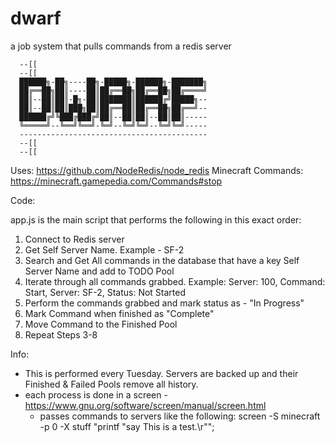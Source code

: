 # dwarf
a job system that pulls commands from a redis server

```
  --[[
  --[[
  ██████╗-██╗----██╗-█████╗-██████╗-███████╗
  ██╔══██╗██║----██║██╔══██╗██╔══██╗██╔════╝
  ██║--██║██║-█╗-██║███████║██████╔╝█████╗--
  ██║--██║██║███╗██║██╔══██║██╔══██╗██╔══╝--
  ██████╔╝╚███╔███╔╝██║--██║██║--██║██║-----
  ╚═════╝--╚══╝╚══╝-╚═╝--╚═╝╚═╝--╚═╝╚═╝-----
  ------------------------------------------
  --[[
  --[[
```

Uses: https://github.com/NodeRedis/node_redis
Minecraft Commands: https://minecraft.gamepedia.com/Commands#stop


Code: 

app.js is the main script that performs the following in this exact order: 

1. Connect to Redis server
2. Get Self Server Name. Example - SF-2
3. Search and Get All commands in the database that have a key Self Server Name and add to TODO Pool
4. Iterate through all commands grabbed. Example: Server: 100, Command: Start, Server: SF-2, Status: Not Started
5. Perform the commands grabbed and mark status as - "In Progress"
6. Mark Command when finished as "Complete"
7. Move Command to the Finished Pool
8. Repeat Steps 3-8


Info:
- This is performed every Tuesday. Servers are backed up and their Finished & Failed Pools remove all history.
- each process is done in a screen - https://www.gnu.org/software/screen/manual/screen.html
  - passes commands to servers like the following: screen -S minecraft -p 0 -X stuff "printf "say This is a test.\r"";
